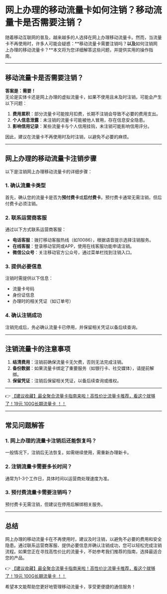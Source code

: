 # 网上办理的移动流量卡如何注销？移动流量卡是否需要注销？

随着移动互联网的普及，越来越多的人选择在网上办理移动流量卡。然而，当流量卡不再使用时，许多人可能会疑惑：**移动流量卡需要注销吗？**以及**如何注销网上办理的移动流量卡？**本文将为您详细解答这些问题，并提供实用的操作指南。

---

## 移动流量卡是否需要注销？

**答案是：需要！**  
无论是实体卡还是网上办理的虚拟流量卡，如果不使用且未及时注销，可能会产生以下问题：  
1. **费用累积**：部分流量卡可能按月扣费，长期不注销会导致不必要的费用支出。  
2. **个人信息泄露**：未注销的流量卡可能被他人冒用，存在信息安全隐患。  
3. **影响信用记录**：某些流量卡与个人信用挂钩，未注销可能影响信用评分。  

因此，建议在流量卡不再使用时及时注销，以避免不必要的麻烦。

---

## 网上办理的移动流量卡注销步骤

以下是注销网上办理移动流量卡的详细步骤：

### 1. **确认流量卡类型**  
首先，确认您的流量卡是否为**预付费卡**或**后付费卡**。预付费卡通常无需注销，但后付费卡必须注销。

### 2. **联系运营商客服**  
通过以下方式联系运营商客服：  
- **电话客服**：拨打移动客服热线（如10086），根据语音提示选择注销服务。  
- **在线客服**：登录移动官网或APP，使用在线客服功能申请注销。  
- **微信公众号**：关注移动官方公众号，通过菜单栏找到注销入口。

### 3. **提供必要信息**  
注销时需提供以下信息：  
- 流量卡号码  
- 身份证信息  
- 办理时的相关凭证（如订单号）  

### 4. **确认注销成功**  
注销完成后，务必确认流量卡已停用，并保留相关凭证以备后续查询。

---

## 注销流量卡的注意事项

1. **结清费用**：注销前确保流量卡无欠费，否则无法完成注销。  
2. **备份数据**：如果流量卡绑定了重要服务（如银行卡、社交媒体），请提前解绑。  
3. **保留凭证**：注销后保留相关凭证，以备后续查询或维权。  

---

👉 [【建议收藏】最全聚合流量卡指南来啦！高性价比流量卡推荐，看这个就够了！19元 100G长期流量卡 ！！](https://bit.ly/Liuliangka)

---

## 常见问题解答

### 1. **网上办理的流量卡注销后还能恢复吗？**  
一般情况下，注销后无法恢复。如需继续使用，需重新办理新卡。

### 2. **注销流量卡需要多长时间？**  
通常为1-3个工作日，具体时间以运营商处理速度为准。

### 3. **预付费流量卡需要注销吗？**  
预付费卡无需注销，但建议在停用后解绑相关服务。

---

## 总结

网上办理的移动流量卡在不再使用时，建议及时注销，以避免不必要的费用和安全隐患。通过联系运营商客服、提供必要信息并确认注销成功，您可以轻松完成注销流程。如果您正在寻找高性价比的流量卡，不妨参考我们推荐的指南，选择最适合您的产品。

👉 [【建议收藏】最全聚合流量卡指南来啦！高性价比流量卡推荐，看这个就够了！19元 100G长期流量卡 ！！](https://bit.ly/Liuliangka)

希望本文能帮助您更好地管理移动流量卡，享受更便捷的通信服务！